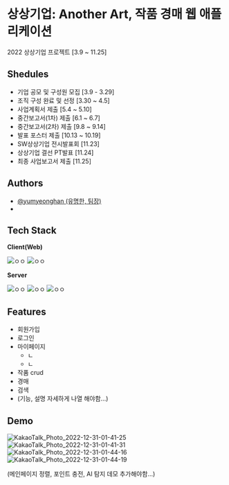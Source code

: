 # 상상기업: Another Art, 작품 경매 웹 애플리케이션

2022 상상기업 프로젝트 [3.9 ~ 11.25]

## Shedules
- 기업 공모 및 구성원 모집 [3.9 - 3.29]
- 조직 구성 완료 및 선정 [3.30 ~ 4.5]
- 사업계획서 제출 [5.4 ~ 5.10]
- 중간보고서(1차) 제출 [6.1 ~ 6.7]
- 중간보고서(2차) 제출 [9.8 ~ 9.14]
- 발표 포스터 제출 [10.13 ~ 10.19]
- SW상상기업 전시발표회 [11.23]
- 상상기업 결선 PT발표 [11.24]
- 최종 사업보고서 제출 [11.25]

## Authors
- [@yumyeonghan (유명한, 팀장)](https://github.com/yumyeonghan)
- 

## Tech Stack
**Client(Web)**

![ㅇㅇ](https://img.shields.io/badge/Web-Vue-brightgreen)
![ㅇㅇ](https://img.shields.io/badge/Web-Bootstrap-blueviolet)


**Server**

![ㅇㅇ](https://img.shields.io/badge/Backend-Spring-green)
![ㅇㅇ](https://img.shields.io/badge/Backend-Jpa-blue)
![ㅇㅇ](https://img.shields.io/badge/Backend-Mysql-important)

## Features
- 회원가입
- 로그인
- 마이페이지
  - ㄴ
  - ㄴ
- 작품 crud
- 경매
- 검색
- (기능, 설명 자세하게 나열 해야함...)

## Demo
![KakaoTalk_Photo_2022-12-31-01-41-25](https://user-images.githubusercontent.com/75025163/210093375-2a4dde90-8452-459b-ae43-6cb15ffd1728.gif)
![KakaoTalk_Photo_2022-12-31-01-41-31](https://user-images.githubusercontent.com/75025163/210093416-bf54fdaa-b8a3-467e-9e33-77b443551d19.gif)
![KakaoTalk_Photo_2022-12-31-01-44-16](https://user-images.githubusercontent.com/75025163/210093559-4a6684a2-cb32-42c4-99e5-8910b00d03c5.gif)
![KakaoTalk_Photo_2022-12-31-01-44-19](https://user-images.githubusercontent.com/75025163/210093594-d7f57e35-9c7b-4a48-856e-4a4207b7d83e.gif)

(메인페이지 정렬, 포인트 충전, AI 탐지 데모 추가해야함...)

